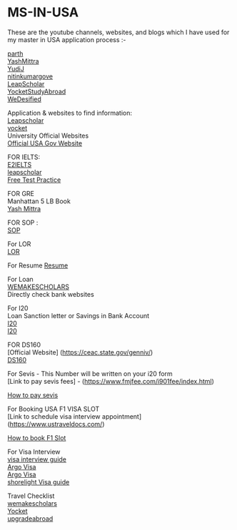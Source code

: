 # MS-IN-USA


These are the youtube channels, websites, and blogs  which I have used for my master in USA application process :-

[parth](https://www.youtube.com/@ParthVijayvergiya) <br>
[YashMittra](https://www.youtube.com/@YashMittraYMGrad) <br>
[YudiJ](https://www.youtube.com/@YudiJ) <br>
[nitinkumargove](https://www.youtube.com/@nitinkumargove) <br>
[LeapScholar](https://www.youtube.com/@LeapScholar) <br>
[YocketStudyAbroad](https://www.youtube.com/@YocketStudyAbroad) <br>
[WeDesified](https://www.youtube.com/@WeDesified) <br>

Application & websites to find information: <br>
[Leapscholar](https://leapscholar.com/) <br>
[yocket](https://yocket.com/) <br>
University Official  Websites <br>
[Official USA Gov Website](https://studyinthestates.dhs.gov/students) <br>

FOR IELTS: <br>
[E2IELTS](https://www.youtube.com/@E2IELTS) <br>
[leapscholar](https://ielts.leapscholar.com/) <br>
[Free Test Practice](https://ieltsonlinetests.com/) <br>
 
FOR GRE <br>
Manhattan 5 LB Book <br>
[Yash Mittra](https://www.youtube.com/watch?v=GVKqmALLRDM) <br>

FOR SOP : <br>
[SOP](https://www.youtube.com/watch?v=t8FTM5az7Lo) <br>

For LOR <br>
[LOR](https://www.youtube.com/watch?v=nRk_7maHnuU) <br>

For Resume 
[Resume](https://leapscholar.com/blog/resume-format-for-usa-tips-examples/)

For Loan <br>
[WEMAKESCHOLARS](https://www.wemakescholars.com/education-loan) <br>
Directly check bank websites <br>


For I20 <br>
Loan Sanction letter or Savings in Bank Account <br>
[I20](https://www.youtube.com/watch?v=YRlXsIw3uXg) <br>
[I20](https://www.youtube.com/watch?v=-gllzYF7Zqg) <br>

FOR DS160 <br>
[Official Website] (https://ceac.state.gov/genniv/) <br>
[DS160](https://www.youtube.com/watch?v=IxTxJ8SaJYI) <br>

For Sevis - This Number will be written on your i20 form <br>
[Link to pay sevis  fees] - (https://www.fmjfee.com/i901fee/index.html) <br>

[How to pay sevis](https://www.youtube.com/watch?v=_SDOcm-rUwA) <br>

For Booking  USA F1 VISA SLOT <br>
[Link to schedule visa interview appointment] (https://www.ustraveldocs.com/) <br>

[How to book F1 Slot](https://www.youtube.com/watch?v=ESoJwVcS5m0) <br>

For Visa Interview <br>
[visa interview guide](https://www.youtube.com/watch?v=_6MKgYXVPME) <br>
[Argo Visa](https://www.youtube.com/watch?v=IKBFhFmrY3A) <br>
[Argo Visa](https://www.youtube.com/watch?v=_uS6KvsZn_U) <br>
[shorelight Visa guide](https://shorelight.com/student-stories/f-1-visa-interview-questions/) <br>

Travel Checklist <br>
[wemakescholars](https://www.wemakescholars.com/blog/study-in-usa-101-complete-travel-checklist-for-indian-students) <br>
[Yocket](https://yocket.com/blog/things-to-carry-to-abroad-for-students) <br>
[upgradeabroad](https://www.upgradabroad.com/articles/packing-list-for-indian-students-going-abroad/) <br>





